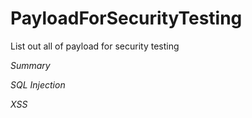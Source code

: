 # PayloadForSecurityTesting
List out all of payload for security testing

*Summary*

_SQL Injection_

_XSS_ 
